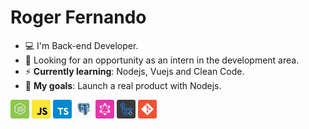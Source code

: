 # Roger Fernando

- :computer: I'm Back-end Developer.
- :eyes: Looking for an opportunity as an intern in the development area.
- :zap: __Currently learning__: Nodejs, Vuejs and Clean Code.
- :rocket: __My goals__: Launch a real product with Nodejs.

<p align="left">
  <img src="assets/node.svg" width="30" height="30"/>
  <img src="assets/javascript.svg" width="30" height="30"/>
  <img src="assets/typescript.svg" width="30" height="30"/>
  <img src="assets/postgresql.svg" width="30" height="30"/>
  <img src="assets/graphql.svg" width="30" height="30"/>
  <img src="assets/github-actions.svg" width="30" height="30"/>
  <img src="assets/git.svg" width="30" height="30"/>
</p>
